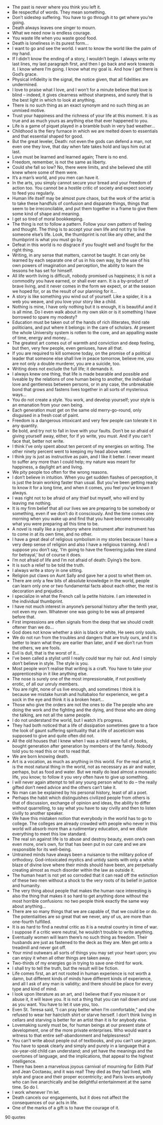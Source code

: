  - The past is never where you think you left it.
 - Be respectful of words. They mean something.
 - Don’t sidestep suffering. You have to go through it to get where you’re going.
 - Death always leaves one singer to mourn.
 - What we need now is endless courage.
 - You waste life when you waste good food.
 - Death is loneliness in its purest form...
 - I want to go and see the world. I want to know the world like the palm of my hand.
 - If I didn’t know the ending of a story, I wouldn’t begin. I always write my last lines, my last paragraph first, and then I go back and work towards it. I know where I’m going. I know what my goal is. And how I get there is God’s grace.
 - Physical infidelity is the signal, the notice given, that all fidelities are undermined.
 - I love to praise what I love, and I won’t for a minute believe that love is blind – indeed, it gives clearness without sharpness, and surely that is the best light in which to look at anything.
 - There is no such thing as an exact synonym and no such thing as an unmixed motive.
 - Trust your happiness and the richness of your life at this moment. It is as true and as much yours as anything else that ever happened to you.
 - Life is a game of piquet played in a bramble bush in very bad weather...
 - Childhood is the fiery furnace in which we are melted down to essentials and that essential shaped for good.
 - But the great leveler, Death: not even the gods can defend a man, not even one they love, that day when fate takes hold and lays him out at last.
 - Love must be learned and learned again; There is no end.
 - Freedom, remember, is not the same as liberty.
 - Could she fall so low? No, there were limits, and she believed she still knew where some of them were.
 - It’s a man’s world, and you men can have it.
 - In the arts, you simply cannot secure your bread and your freedom of action too. You cannot be a hostile critic of society and expect society to feed you regularly.
 - Human life itself may be almost pure chaos, but the work of the artist is to take these handfuls of confusion and disparate things, things that seem to be irreconcilable, and put them together in a frame to give them some kind of shape and meaning.
 - I get so tired of moral bookkeeping.
 - The thing is not to follow a pattern. Follow your own pattern of feeling and thought. The thing is to accept your own life and not try to live someone else’s life. Look, the thumbprint is not like any other, and the thumbprint is what you must go by.
 - Defeat in this world is no disgrace if you fought well and fought for the right thing.
 - Writing, in any sense that matters, cannot be taught. It can only be learned by each separate one of us in his own way, by the use of his own powers of imagination and perception, the ability to learn the lessons he has set for himself.
 - All life worth living is difficult, nobody promised us happiness; it is not a commodity you have earned, or shall ever earn. It is a by-product of brave living, and it never comes in the form we expect, or at the season we hoped for, or as the result of our planning for it...
 - A story is like something you wind out of yourself. Like a spider, it is a web you weave, and you love your story like a child.
 - Nothing is mine, I have only nothing but it is enough, it is beautiful and it is all mine. Do I even walk about in my own skin or is it something I have borrowed to spare my modesty?
 - Education must be taken out of the hands of rich illiterates, third rate politicians, and put where it belongs: in the care of scholars. At present the whole University system is rotten to the core, and an appalling waste of time, energy and money...
 - The greatest art comes out of warmth and conviction and deep feeling, but then, very few people, even geniuses, have all that.
 - If you are required to kill someone today, on the promise of a political leader that someone else shall live in peace tomorrow, believe me, you are not only a double murderer, you are a suicide, too.
 - Writing does not exclude the full life; it demands it.
 - I always knew one thing, that life is made bearable and possible and liveable by the relations of one human being to another, the individual love and gentleness between persons, or in any case, the unbreakable bond that grows and fastens lives together in all sorts of mysterious ways...
 - You do not create a style. You work, and develop yourself; your style is an emanation from your own being.
 - Each generation must get on the same old merry-go-round, only disguised in a fresh coat of paint.
 - Freedom is a dangerous intoxicant and very few people can tolerate it in any quantity.
 - Be bold, and try not to fall in love with your faults. Don’t be so afraid of giving yourself away, either, for if yo write, you must. And if you can’t face that, better not write.
 - I think I’ve only spent about ten percent of my energies on writing. The other ninety percent went to keeping my head above water.
 - I think joy is just as instructive as pain, and I like it better. I never meant to suffer any more than I could help; my nature was meant for happiness, a daylight art and living.
 - We pity people too often for the wrong reasons.
 - I don’t believe in intuition. When you get sudden flashes of perception, it is just the brain working faster than usual. But you’ve been getting ready to know it for a long time, and when it comes, you feel you’ve known it always.
 - I was right not to be afraid of any thief but myself, who will end by leaving me nothing.
 - It is my firm belief that all our lives we are preparing to be somebody or something, even if we don’t do it consciously. And the time comes one morning when you wake up and find that you have become irrevocably what you were preparing all this time to be.
 - A novel is really like a symphony where instrument after instrument has to come in at its own time, and no other.
 - I have a great deal of religious symbolism in my stories because I have a very deep sense of religion and also I have a religious training. And I suppose you don’t say, ‘I’m going to have the flowering judas tree stand for betrayal,’ but of course it does.
 - I’m not afraid of life and I’m not afraid of death: Dying’s the bore.
 - It is such a relief to be told the truth.
 - I always write a story in one sitting.
 - Religion put claws on Aunt Sally and gave her a post to whet them on.
 - There are only a few bits of absolute knowledge in the world, people can learn only one or two fundamental facts about each other, the rest is decoration and prejudice.
 - I specialize in what the French call la petite histoire. I am interested in the individual thumbprint.
 - I have not much interest in anyone’s personal history after the tenth year, not even my own. Whatever one was going to be was all prepared before that.
 - First impressions are often signals from the deep that we should credit oftener than we do...
 - God does not know whether a skin is black or white, He sees only souls.
 - We do not run from the troubles and dangers that are truly ours, and it is better to learn what they are earlier than later, and if we don’t run from the others, we are fools.
 - Evil is dull, that is the worst of it...
 - I’ve been called a stylist until I really could tear my hair out. And I simply don’t believe in style. The style is you.
 - Most people won’t realise that writing is a craft. You have to take your apprenticeship in it like anything else.
 - The nose is surely one of the most impressionable, if not positively erotic, of all our unruly members.
 - You are right, none of us live enough, and sometimes I think it is because we mistake hurrah and hullabaloo for experience, we get a sock in the eye and think it is a broken heart...
 - Those who give the orders are not the ones to die The people who are doing the work and the fighting and the dying, and those who are doing the talking, are not all the same people.
 - I do not understand the world, but I watch it’s progress.
 - They had both noticed that a life of dissipation sometimes gave to a face the look of gaunt suffering spirituality that a life of asceticism was supposed to give and quite often did not.
 - All the old houses that I knew when I was a child were full of books, bought generation after generation by members of the family. Nobody told you to read this or not to read that.
 - We are born knowing death.
 - Art is a vocation, as much as anything in this world. For the real artist, it is the most natural thing in the world, not as necessary as air and water, perhaps, but as food and water. But we really do lead almost a monastic life, you know; to follow it you very often have to give up something.
 - I will never again attempt to tell any young person what to do – the really gifted don’t need advice and the others can’t take it.
 - No man can be explained by his personal history, least of all a poet.
 - Perhaps the habit which distinguishes civilized people from others is that of discussion, exchange of opinion and ideas, the ability to differ without quarrelling, to say what you have to say civilly and then to listen civilly to another speaker.
 - We have this mistaken notion that everybody in the world has to go to college. The colleges are already crowded with people who never in this world will absorb more than a rudimentary education, and we dilute everything to meet this low standard.
 - The real sin against life is to abuse and destroy beauty, even one’s own even more, one’s own, for that has been put in our care and we are responsible for its well-being.
 - Untrained minds have always been a nuisance to the military police of orthodoxy. God-intoxicated mystics and untidy saints with only a white blaze of divine love where their minds should have been, are perpetually creating almost as much disorder within the law as outside it.
 - The human heart is not yet so corroded that it can read off the extinction of these two men without a shock to the very roots of its belief in justice and humanity.
 - The very thing about people that makes the human race interesting is also the thing that makes it so hard to get anything done without the most horrible confusions: no two people think exactly the same way about anything...
 - There are so many things that we are capable of, that we could be or do. The potentialities are so great that we never, any of us, are more than one-fourth fulfilled.
 - It is as hard to find a neutral critic as it is a neutral country in time of war. I suppose if a critic were neutral, he wouldn’t trouble to write anything.
 - Eventually women will learn there’s no such thing as freedom. Their husbands are just as fastened to the deck as they are. Men get onto a treadmill and never got off.
 - Your mind outwears all sorts of things you may set your heart upon; you can enjoy it when all other things are taken away.
 - Two-thirds of my energies go in trying to save one-third for work.
 - I shall try to tell the truth, but the result will be fiction.
 - Life comes first, an art not rooted in human experience is not worth a damn, but different kinds of minds have different kinds of experience, and all I ask of any man is validity; and there should be place for every type and kind of mind.
 - I look upon literature as an art, and I believe that if you misuse it or abuse it, it will leave you. It is not a thing that you can nail down and use as you want. You have to let it use you, too.
 - Even St. Teresa said, “I can pray better when I’m comfortable,” and she refused to wear her haircloth shirt or starve herself. I don’t think living in cellars and starving is better for an artist than it is for anybody else.
 - Lovemaking surely must be, for human beings at our present state of development, one of the more private enterprises. Who would want a witness to that entire self-abandonment and helplessness?
 - You can’t write about people out of textbooks, and you can’t use jargon. You have to speak clearly and simply and purely in a language that a six-year-old child can understand; and yet have the meanings and the overtones of language, and the implications, that appeal to the highest intelligence.
 - There has been a marvelous joyous carnival of mourning for Edith Piaf and Jean Coctaeau, and it was real! They died as they had lived, with style and grace and their proper eccentricity; and Paris loves anybody who can live anarchically and be delightful entertainment at the same time. So do I.
 - I work whenever I’m let.
 - Death cancels our engagements, but it does not affect the consequences of our acts in life.
 - One of the marks of a gift is to have the courage of it.

90 quotes